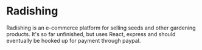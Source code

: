 # Radishing

Radishing is an e-commerce platform for selling seeds and other gardening products. It's so far unfinished, but uses React, express and should eventually be hooked up for payment through paypal.
